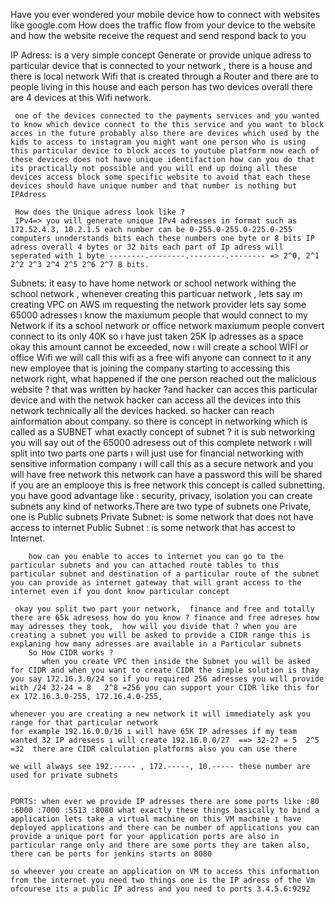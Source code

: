 Have you ever wondered your mobile device how to connect with websites like google.com
How does the traffic flow from your device to the website and how the website receive the request and send respond back to you

IP Adress:  is a very simple concept Generate or provide unique adress to particular device that is connected to your network ,
     there is a house and there is local network Wifi that is created through a Router and there are to people living in this house
     and each person has two devices overall there are 4 devices at this Wifi network.

     one of the devices connected to the payments services and you wanted to know which device connect to the this service and you want to block acces in the future probably also there are devices which used by the kids to access to instagram you might want one person who is using this particular device to block acces to youtube platform now each of these devices does not have unique identifaction how can you do that its practically not possible and you will end up doing all these devices access block some specific website to avoid that each these devices should have unique number and that number is nothing but IPAdress 
     
     How does the Unique adress look like ?
     IPv4=> you will generate unique IPv4 adresses in format such as 172.52.4.3, 10.2.1.5 each number can be 0-255.0-255.0-225.0-255 computers unnderstands bits each these numbers one byte or 8 bits IP adress overall 4 bytes or 32 bits each part of Ip adress will seperated with 1 byte --------.--------.--------.-------- => 2^0, 2^1 2^2 2^3 2^4 2^5 2^6 2^7 8 bits.


Subnets: it easy to have home network or school network withing the school network , whenever creating this particuar network ,  lets say ım creating VPC on AWS ım requesting the network provider lets say some 65000 adresses ı know the maxiumum people that would connect to my Network if its a school network or office network maxiumum people convert connect to its only 40K so ı have just taken 25K Ip adresses as a space okay this amount cannot be exceeded, now ı will create a school WİFİ or office Wifi we will call this wifi as a free wifi anyone can connect to it any new employee that is joining the company starting to accessing this network right, what happened if the one person reached out the malicious website  ? that was written by hacker ?and hacker can acces this particular device and with the netwok hacker can access all the devices into this network technically all the devices hacked. so hacker can reach ainformation about company. so there is concept in networking which is called as a SUBNET 
     what exactly concept of subnet ? 
      it is sub networking you will say out of the 65000 adresess out of this complete network ı will split into two parts one parts ı will just use for financial networking with sensitive information company ı will call this as a secure network and you will have free network this network can have a password this will be shared if you are an emplooye this is free network this concept is called subnetting. 
      you have good advantage like : security, privacy, isolation you can create subnets any kind of networks.There are two type of subnets one Private, one is Public subnets
        Private Subnet: is some network that does not have access to internet 
        Public Subnet : is some network that has accest to Internet.

        how can you enable to acces to internet you can go to the particular subnets and you can attached route tables to this particular subnet and destination of a particular route of the subnet you can provide as internet gateway that will grant access to the internet even if you dont know particular concept  
     
     okay you split two part your network,  finance and free and totally there are 65k adresess how do you know ? finance and free adreses how may adresses they took,  how will you divide that ? when you are creating a subnet you will be asked to provide a CIDR range this is explaning how many adresses are available in a Particular subnets 
        So How CIDR works ?
           when you create VPC then inside the Subnet you will be asked for CIDR and when you want to create CIDR the simple solution is thay you say 172.16.3.0/24 so if you required 256 adresses you will provide with /24 32-24 = 8   2^8 =256 you can support your CIDR like this for ex 172.16.3.0-255, 172.16.4.0-255, 

    whenever you are creating a new network it will immediately ask you range for that particular network 
    for example 192.16.0.0/16 ı will have 65K IP adresses if my team wanted 32 IP adresess ı will create 192.16.0.0/27  ==> 32-27 = 5  2^5 =32  there are CIDR calculation platforms also you can use there

    we will always see 192.----- , 172.-----, 10.----- these number are used for private subnets 


    PORTS: when ever we provide IP adresses there are some ports like :80 :6000 :7000 :5513 :8080 what exactly these things basically to bind a application lets take a virtual machine on this VM machine ı have deployed applications and there can be number of applications you can provide a unique port for your application ports are also in particular range only and there are some ports they are taken also, there can be ports for jenkins starts on 8080 

    so wheever you create an application on VM to access this information from the internet you need two things one is the IP adress of the Vm ofcourese its a public IP adress and you need to ports 3.4.5.6:9292